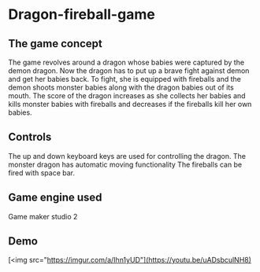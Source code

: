 # Dragon-fireball-game

## The game concept
The game revolves around a dragon whose babies were captured by the demon dragon. Now the dragon has to put
up a brave fight against demon and get her babies back. To fight, she is equipped with fireballs and the demon shoots 
monster babies along with the dragon babies out of its mouth. The score of the dragon increases as she collects her babies and kills monster
babies with fireballs and decreases if the fireballs kill her own babies.

## Controls
The up and down keyboard keys are used for controlling the dragon.
The monster dragon has automatic moving functionality 
The fireballs can be fired with space bar.

## Game engine used
Game maker studio 2

## Demo
[<img src="https://imgur.com/a/Ihn1yUD"](https://youtu.be/uADsbculNH8)
